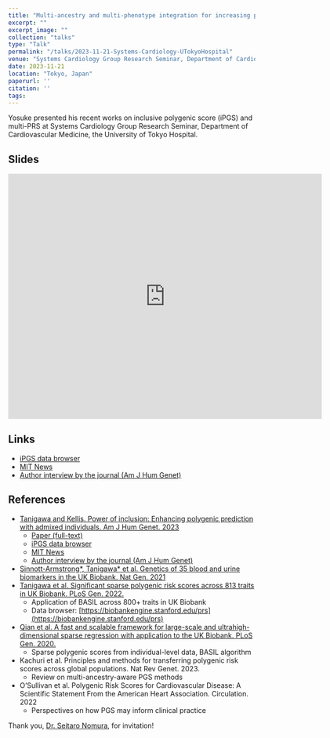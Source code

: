 ```yaml
---
title: "Multi-ancestry and multi-phenotype integration for increasing power in polygenic prediction"
excerpt: ""
excerpt_image: ""
collection: "talks"
type: "Talk"
permalink: "/talks/2023-11-21-Systems-Cardiology-UTokyoHospital"
venue: "Systems Cardiology Group Research Seminar, Department of Cardiovascular Medicine, the University of Tokyo Hospital"
date: 2023-11-21
location: "Tokyo, Japan"
paperurl: ''
citation: ''
tags:
---
```


Yosuke presented his recent works on inclusive polygenic score (iPGS) and multi-PRS at Systems Cardiology Group Research Seminar, Department of Cardiovascular Medicine, the University of Tokyo Hospital.

## Slides

<iframe src="https://docs.google.com/presentation/d/e/2PACX-1vSOiaGFQgIWDJj5kBF-ysaXtNEu12z7cNlwB5k3g7d2DfGHW62Wchncj2t9C0Jxa4t4NxmvXFPrbS3V/embed?start=false&loop=true&delayms=3000" frameborder="0" width="640" height="500" allowfullscreen="true" mozallowfullscreen="true" webkitallowfullscreen="true"></iframe>

## Links

- [iPGS data browser](https://ipgs.mit.edu)
- [MIT News](https://news.mit.edu/2023/making-genetic-prediction-models-more-inclusive-1026)
- [Author interview by the journal (Am J Hum Genet)](https://www.ashg.org/careers-learning/career-interviews/inside-ajhg-with-yosuke-tanigawa/)

## References

- [Tanigawa and Kellis. Power of inclusion: Enhancing polygenic prediction with admixed individuals. Am J Hum Genet. 2023](/publication/2023-10-26-ipgs)
  - [Paper (full-text)](https://doi.org/10.1016/j.ajhg.2023.09.013)
  - [iPGS data browser](https://ipgs.mit.edu)
  - [MIT News](https://news.mit.edu/2023/making-genetic-prediction-models-more-inclusive-1026)
  - [Author interview by the journal (Am J Hum Genet)](https://www.ashg.org/careers-learning/career-interviews/inside-ajhg-with-yosuke-tanigawa/)
- [Sinnott-Armstrong*, Tanigawa* et al. Genetics of 35 blood and urine biomarkers in the UK Biobank. Nat Gen. 2021](/publication/2021-01-18-biomarkers)
- [Tanigawa et al. Significant sparse polygenic risk scores across 813 traits in UK Biobank. PLoS Gen. 2022.](/publication/2022-03-24-PRSmap)
  - Application of BASIL across 800+ traits in UK Biobank
  - Data browser: [https://biobankengine.stanford.edu/prs](https://biobankengine.stanford.edu/prs)
- [Qian et al. A fast and scalable framework for large-scale and ultrahigh-dimensional sparse regression with application to the UK Biobank. PLoS Gen. 2020.](/publication/2020-10-23-snpnet)
  - Sparse polygenic scores from individual-level data, BASIL algorithm
- Kachuri et al. Principles and methods for transferring polygenic risk scores across global populations. Nat Rev Genet. 2023.
  - Review on multi-ancestry-aware PGS methods
- O’Sullivan et al. Polygenic Risk Scores for Cardiovascular Disease: A Scientific Statement From the American Heart Association. Circulation. 2022
  - Perspectives on how PGS may inform clinical practice

Thank you, [Dr. Seitaro Nomura](https://researchmap.jp/seinomu), for invitation!
